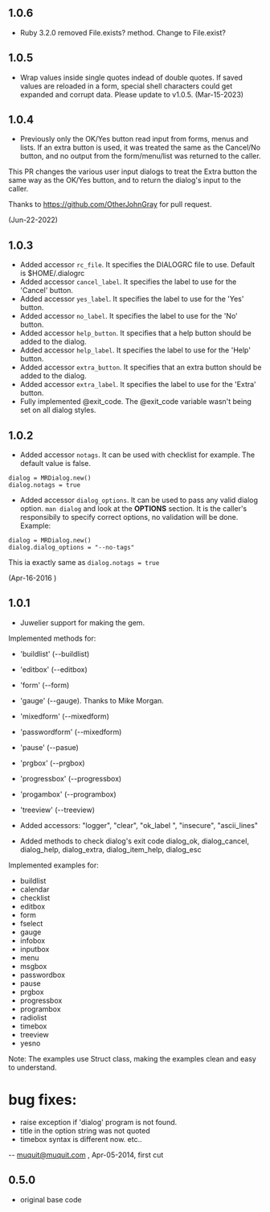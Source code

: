 ## 1.0.6
* Ruby 3.2.0 removed File.exists? method. Change to File.exist?

## 1.0.5
* Wrap values inside single quotes indead of double quotes. If saved values
are reloaded in a form, special shell characters could get expanded and
corrupt data.  Please update to v1.0.5.
(Mar-15-2023)

## 1.0.4
* Previously only the OK/Yes button read input from forms, menus and lists.
If an extra button is used, it was treated the same as the Cancel/No 
button, and no output from the form/menu/list was returned to the caller.

This PR changes the various user input dialogs to treat the Extra button 
the same way as the OK/Yes button, and to return the dialog's input to the 
caller.

Thanks to https://github.com/OtherJohnGray for pull request.

(Jun-22-2022)


## 1.0.3
* Added accessor `rc_file`. It specifies the DIALOGRC file to use.  Default is $HOME/.dialogrc
* Added accessor `cancel_label`. It specifies the label to use for the 'Cancel' button. 
* Added accessor `yes_label`. It specifies the label to use for the 'Yes' button.
* Added accessor `no_label`. It specifies the label to use for the 'No' button.
* Added accessor `help_button`. It specifies that a help button should be added to the dialog.
* Added accessor `help_label`. It specifies the label to use for the 'Help' button.
* Added accessor `extra_button`. It specifies that an extra button should be added to the dialog. 
* Added accessor `extra_label`. It specifies the label to use for the 'Extra' button.
* Fully implemented @exit_code. The @exit_code variable wasn't being set on all dialog styles.

## 1.0.2

* Added accessor `notags`. It can be used with checklist for example. The default value is false.

 ```
 dialog = MRDialog.new()
 dialog.notags = true
 ```
* Added accessor `dialog_options`. It can be used to pass any valid dialog option. `man dialog` and look at the **OPTIONS** section. It is the caller's responsibily to specify correct options, no validation will be done. Example:

```
dialog = MRDialog.new()
dialog.dialog_options = "--no-tags"
```
This ia exactly same as `dialog.notags = true`

(Apr-16-2016 )

## 1.0.1

* Juwelier support for making the gem.

Implemented methods for: 

*  'buildlist' (--buildlist)
*  'editbox' (--editbox)
*  'form' (--form)
*  'gauge' (--gauge). Thanks to Mike Morgan.
*  'mixedform' (--mixedform)
*  'passwordform' (--mixedform)
*  'pause' (--pasue)
*  'prgbox' (--prgbox)
*  'progressbox' (--progressbox)
*  'progambox' (--programbox)
*  'treeview' (--treeview)

* Added accessors:
    "logger", "clear", "ok_label <label>", "insecure", "ascii_lines"
* Added methods to check dialog's exit code
    dialog_ok, dialog_cancel, dialog_help, dialog_extra,
    dialog_item_help, dialog_esc

Implemented examples for:

* buildlist
* calendar
* checklist
* editbox
* form
* fselect
* gauge
* infobox
* inputbox
* menu
* msgbox
* passwordbox
* pause
* prgbox
* progressbox
* programbox
* radiolist
* timebox
* treeview
* yesno

Note: The examples use Struct class, making the examples clean and 
easy to understand. 


# bug fixes:

* raise exception if 'dialog' program is not found.
* title in the option string was not quoted
* timebox syntax is different now.
etc..

-- muquit@muquit.com , Apr-05-2014, first cut

## 0.5.0

* original base code

